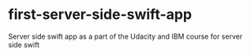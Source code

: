 # first-server-side-swift-app
Server side swift app as a part of the Udacity and IBM course for server side swift
